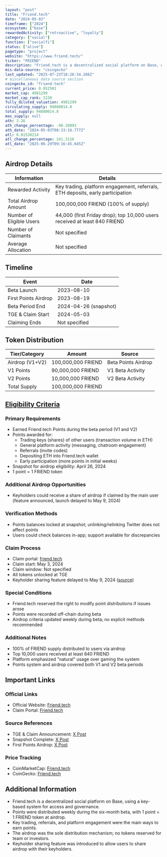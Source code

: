 ```yaml
---
layout: "post"
title: "Friend.tech"
date: "2024-05-03"
timeframe: ["2024"]
ecosystem: ["base"]
rewardedActivity: ["retroactive", "loyalty"]
category: ["social"]
function: ["socialfi"]
status: ["alive"]
pagetype: "project"
website: "https://www.friend.tech/"
ticker: "FRIEND"
description: "Friend.tech is a decentralized social platform on Base, where users buy and sell 'keys' to access private chatrooms and exclusive content, with governance and ownership by the community."
mis-data-source: "coingecko"
last_updated: "2025-07-23T18:28:34.286Z"
# miscellaneous data source section
coingecko_id: "friend-tech"
current_price: 0.052501
market_cap: 4981299
market_cap_rank: 2230
fully_diluted_valuation: 4981299
circulating_supply: 94880014.8
total_supply: 94880014.8
max_supply: null
ath: 3.26
ath_change_percentage: -98.39093
ath_date: "2024-05-03T08:33:16.777Z"
atl: 0.01538214
atl_change_percentage: 241.3116
atl_date: "2025-06-29T09:16:45.645Z"
---
```


## Airdrop Details

| Information              | Details                                                      |
| ------------------------ | ------------------------------------------------------------ |
| Rewarded Activity        | Key trading, platform engagement, referrals, ETH deposits, early participation |
| Total Airdrop Amount     | 100,000,000 FRIEND (100% of supply)                          |
| Number of Eligible Users | 44,000 (first Friday drop); top 10,000 users received at least 840 FRIEND |
| Number of Claimants      | Not specified                                                |
| Average Allocation       | Not specified                                                |

## Timeline

| Event               | Date                        |
| ------------------- | --------------------------- |
| Beta Launch         | 2023-08-10                  |
| First Points Airdrop| 2023-08-19                  |
| Beta Period End     | 2024-04-26 (snapshot)       |
| TGE & Claim Start   | 2024-05-03                  |
| Claiming Ends       | Not specified               |

## Token Distribution

| Tier/Category      | Amount                | Source                |
| ------------------ | -------------------- | --------------------- |
| Airdrop (V1+V2)    | 100,000,000 FRIEND   | Beta Points Airdrop   |
| V1 Points          | 90,000,000 FRIEND    | V1 Beta Activity      |
| V2 Points          | 10,000,000 FRIEND    | V2 Beta Activity      |
| Total Supply       | 100,000,000 FRIEND   |                      |

## [Eligibility Criteria](https://x.com/friendtech/status/1783917297523945588)

### Primary Requirements

- Earned Friend.tech Points during the beta period (V1 and V2)
- Points awarded for:
  - Trading keys (shares) of other users (transaction volume in ETH)
  - General platform activity (messaging, chatroom engagement)
  - Referrals (invite codes)
  - Depositing ETH into Friend.tech wallet
  - Early participation (more points in initial weeks)
- Snapshot for airdrop eligibility: April 26, 2024
- 1 point = 1 FRIEND token

### Additional Airdrop Opportunities

- Keyholders could receive a share of airdrop if claimed by the main user (feature announced, launch delayed to May 9, 2024)

### Verification Methods

- Points balances locked at snapshot; unlinking/relinking Twitter does not affect points
- Users could check balances in-app; support available for discrepancies

### Claim Process

- Claim portal: [friend.tech](https://www.friend.tech/)
- Claim start: May 3, 2024
- Claim window: Not specified
- All tokens unlocked at TGE
- Keyholder sharing feature delayed to May 9, 2024 ([source](https://x.com/friendtech/status/1784957439877804037))

### Special Conditions

- Friend.tech reserved the right to modify point distributions if issues arose
- Points were recorded off-chain during beta
- Airdrop criteria updated weekly during beta; no explicit methods recommended

### Additional Notes

- 100% of FRIEND supply distributed to users via airdrop
- Top 10,000 users received at least 840 FRIEND
- Platform emphasized "natural" usage over gaming the system
- Points system and airdrop covered both V1 and V2 beta periods

## Important Links

### Official Links

- Official Website: [Friend.tech](https://www.friend.tech/)
- Claim Portal: [Friend.tech](https://www.friend.tech/)

### Source References

- TGE & Claim Announcement: [X Post](https://x.com/friendtech/status/1784957439877804037)
- Snapshot Complete: [X Post](https://x.com/friendtech/status/1783917297523945588)
- First Points Airdrop: [X Post](https://x.com/friendtech/status/1692671763535323647)

### Price Tracking

- CoinMarketCap: [Friend.tech](https://coinmarketcap.com/currencies/friend-tech/)
- CoinGecko: [Friend.tech](https://www.coingecko.com/en/coins/friend-tech)

## Additional Information

- Friend.tech is a decentralized social platform on Base, using a key-based system for access and governance.
- Points were distributed weekly during the six-month beta, with 1 point = 1 FRIEND token at airdrop.
- Key trading, referrals, and platform engagement were the main ways to earn points.
- The airdrop was the sole distribution mechanism; no tokens reserved for team or investors.
- Keyholder sharing feature was introduced to allow users to share airdrop with their keyholders.